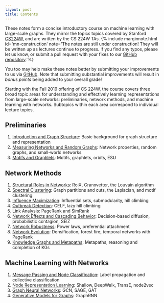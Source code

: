 ```yaml
---
layout: post
title: Contents
---
```

<span class="newthought">These notes</span> form a concise introductory course on machine learning with large-scale graphs. They mirror the topics topics covered by Stanford [CS224W](https://cs224w.stanford.edu), and are written by the CS 224W TAs.
{% include marginnote.html id='mn-construction' note='The notes are still under construction! They will be written up as lectures continue to progress. If you find any typos, please let us know, or submit a pull request with your fixes to our [GitHub repository](https://github.com/snap-stanford/cs224w-notes).'%}

You too may help make these notes better by submitting your improvements to us via [GitHub](https://github.com/snap-stanford/cs224w-notes). Note that submitting substantial improvements will result in *bonus points* being added to your overall grade!

Starting with the Fall 2019 offering of CS 224W, the course covers three broad topic areas for understanding and effectively learning representations from large-scale networks: preliminaries, network methods, and machine learning with networks. Subtopics within each area correspond to individual lecture topics.

## Preliminaries

1. [Introduction and Graph Structure](preliminaries/introduction-graph-structure): Basic background for graph structure and representation
2. [Measuring Networks and Random Graphs](preliminaries/measuring-networks-random-graphs): Network properties, random graphs, and small-world networks
3. [Motifs and Graphlets](preliminaries/motifs-and-structral-roles_lecture): Motifs, graphlets, orbits, ESU

## Network Methods

1. [Structural Roles in Networks](): RolX, Granovetter, the Louvain algorithm
2. [Spectral Clustering](network-methods/spectral-clustering): Graph partitions and cuts, the Laplacian, and motif clustering
3. [Influence Maximization](network-methods/influence-maximization): Influential sets, submodularity, hill climbing
4. [Outbreak Detection](network-methods/outbreak-detection): CELF, lazy hill climbing
5. [Link Analysis](network-methods/pagerank): PageRank and SimRank
6. [Network Effects and Cascading Behavior](network-methods/network-effects-and-cascading-behavior): Decision-based diffusion, probabilistic contagion, SEIZ
7. [Network Robustness](): Power laws, preferential attachment
8. [Network Evolution](): Densification, forest fire, temporal networks with PageRank
9. [Knowledge Graphs and Metapaths](): Metapaths, reasoning and completion of KGs


## Machine Learning with Networks

1. [Message Passing and Node Classification](): Label propagation and collective classification
2. [Node Representation Learning](machine-learning-with-networks/node-representation-learning): Shallow, DeepWalk, TransE, node2vec
3. [Graph Neural Networks](): GCN, SAGE, GAT
4. [Generative Models for Graphs](machine-learning-with-networks/graph-generative-models): GraphRNN
